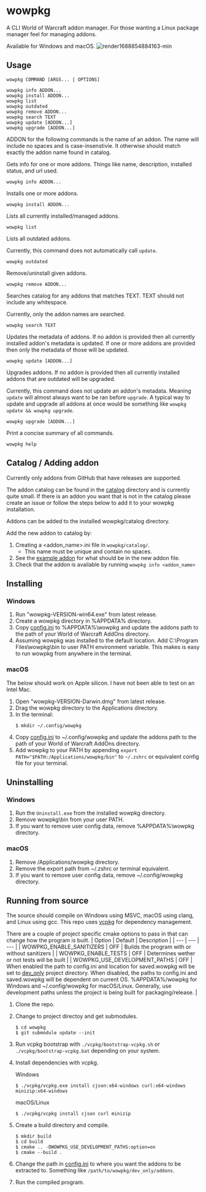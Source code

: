 # wowpkg
A CLI World of Warcraft addon manager. For those wanting a Linux package manager feel for managing addons.

Available for Windows and macOS.
![render1688854884163-min](https://github.com/ccassise/wowpkg/assets/58533624/8f9a8a1a-3bcf-49d2-ad8f-af6307c4e77a)

## Usage
```
wowpkg COMMAND [ARGS... | OPTIONS]

wowpkg info ADDON...
wowpkg install ADDON...
wowpkg list
wowpkg outdated
wowpkg remove ADDON...
wowpkg search TEXT
wowpkg update [ADDON...]
wowpkg upgrade [ADDON...]
```

ADDON for the following commands is the name of an addon. The name will include no spaces and is case-insenstivie. It otherwise should match exactly the addon name found in catalog.

Gets info for one or more addons. Things like name, description, installed status, and url used.
```
wowpkg info ADDON...
```

Installs one or more addons.
```
wowpkg install ADDON...
```


Lists all currently installed/managed addons.
```
wowpkg list
```


Lists all outdated addons.

Currently, this command does not automatically call `update`. 
```
wowpkg outdated
```

Remove/uninstall given addons.
```
wowpkg remove ADDON...
```

Searches catalog for any addons that matches TEXT. TEXT should not include any whitespace.

Currently, only the addon names are searched.
```
wowpkg search TEXT
```

Updates the metadata of addons. If no addon is provided then all currently installed addon's metadata is updated. If one or more addons are provided then only the metadata of those will be updated.
```
wowpkg update [ADDON...]
```

Upgrades addons. If no addon is provided then all currently installed addons that are outdated will be upgraded.

Currently, this command does not update an addon's metadata. Meaning `update` will almost always want to be ran before `upgrade`. A typical way to update and upgrade all addons at once would be something like `wowpkg update && wowpkg upgrade`.
```
wowpkg upgrade [ADDON...]
```

Print a concise summary of all commands.
```
wowpkg help
```

## Catalog / Adding addon
Currently only addons from GitHub that have releases are supported.

The addon catalog can be found in the [catalog](catalog) directory and is currently quite small. If there is an addon you want that is not in the catalog please create an issue or follow the steps below to add it to your wowpkg installation.

Addons can be added to the installed wowpkg/catalog directory.

Add the new addon to catalog by:
1. Creating a <addon_name>.ini file in `wowpkg/catalog/`.
	- This name must be unique and contain no spaces.
2. See the [example addon](dev_only/example_addon.ini) for what should be in the new addon file.
4. Check that the addon is available by running `wowpkg info <addon_name>`

## Installing

### Windows
1. Run "wowpkg-VERSION-win64.exe" from latest release.
2. Create a wowpkg directory in %APPDATA% directory.
3. Copy [config.ini](dev_only/config.ini) to %APPDATA%\wowpkg and update the addons path to the path of your World of Warcraft AddOns directory.
4. Assuming wowpkg was installed to the default location. Add C:\Program Files\wowpkg\bin to user PATH environment variable. This makes is easy to run wowpkg from anywhere in the terminal.

### macOS
The below should work on Apple silicon. I have not been able to test on an Intel Mac.

1. Open "wowpkg-VERSION-Darwin.dmg" from latest release.
2. Drag the wowpkg directory to the Applications directory.
3. In the terminal:
	```
 	$ mkdir ~/.config/wowpkg
 	```
 4. Copy [config.ini](dev_only/config.ini) to ~/.config/wowpkg and update the addons path to the path of your World of Warcraft AddOns directory.
 5. Add wowpkg to your PATH by appending `export PATH="$PATH:/Applications/wowpkg/bin"` to `~/.zshrc` or equivalent config file for your terminal.

## Uninstalling

### Windows
1. Run the `Uninstall.exe` from the installed wowpkg directory.
2. Remove wowpkg\bin from your user PATH.
3. If you want to remove user config data, remove %APPDATA%\wowpkg directory.

### macOS
1. Remove /Applications/wowpkg directory.
2. Remove the export path from ~/.zshrc or terminal equivalent.
3. If you want to remove user config data, remove ~/.config/wowpkg directory.

## Running from source
The source should compile on Windows using MSVC, macOS using clang, and Linux using gcc. This repo uses [vcpkg](https://github.com/microsoft/vcpkg) for dependency management.

There are a couple of project specific cmake options to pass in that can change how the program is built.
| Option | Default | Description |
| --- | --- | --- |
| WOWPKG_ENABLE_SANITIZERS | OFF | Builds the program with or without sanitizers |
| WOWPKG_ENABLE_TESTS | OFF | Determines wether or not tests will be built |
| WOWPKG_USE_DEVELOPMENT_PATHS | OFF | When enabled the path to config.ini and location for saved.wowpkg will be set to [dev_only](dev_only) project directory. When disabled, the paths to config.ini and saved.wowpkg will be dependent on current OS. %APPDATA%/wowpkg for Windows and ~/.config/wowpkg for macOS/Linux. Generally, use development paths unless the project is being built for packaging/release. |

1. Clone the repo.
2. Change to project directoy and get submodules.
	```
 	$ cd wowpkg
	$ git submodule update --init
	```
 3. Run vcpkg bootstrap with `./vcpkg/bootstrap-vcpkg.sh` or `./vcpkg/bootstrap-vcpkg.bat` depending on your system.
 4. Install dependencies with vcpkg.

	Windows
	```
 	$ ./vcpkg/vcpkg.exe install cjson:x64-windows curl:x64-windows minizip:x64-windows
 	```
 	macOS/Linux
	```
 	$ ./vcpkg/vcpkg install cjson curl minizip
 	```
6. Create a build directory and compile.
	```
	$ mkdir build
 	$ cd build
 	$ cmake .. -DWOWPKG_USE_DEVELOPMENT_PATHS:option=on
 	$ cmake --build .
	```
 7. Change the path in [config.ini](dev_only/config.ini) to where you want the addons to be extracted to. Something like `/path/to/wowpkg/dev_only/addons`.
 8. Run the compiled program.
 
